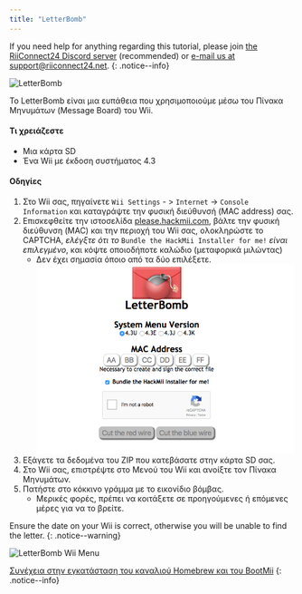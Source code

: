 ```yaml
---
title: "LetterBomb"
---
```


If you need help for anything regarding this tutorial, please join [the RiiConnect24 Discord server](https://discord.gg/rc24) (recommended) or [e-mail us at support@riiconnect24.net](mailto:support@riiconnect24.net).
{: .notice--info}

![LetterBomb](/images/letterbomb.png)

Το LetterBomb είναι μια ευπάθεια που χρησιμοποιούμε μέσω του Πίνακα Μηνυμάτων (Message Board) του Wii.

#### Τι χρειάζεστε
- Μια κάρτα SD
- Ένα Wii με έκδοση συστήματος 4.3

#### Οδηγίες


1. Στο Wii σας, πηγαίνετε `Wii Settings` - > `Internet` -> `Console Information` και καταγράψτε την φυσική διεύθυνσή (MAC address) σας.
2. Επισκεφθείτε την ιστοσελίδα [please.hackmii.com](https://please.hackmii.com), βάλτε την φυσική διεύθυνση (MAC) και την περιοχή του Wii σας, ολοκληρώστε το CAPTCHA, *ελέγξτε ότι το* `Bundle the HackMii Installer for me!` *είναι επιλεγμένο*, και κόψτε οποιοδήποτε καλώδιο (μεταφορικά μιλώντας)
   - Δεν έχει σημασία όποιο από τα δύο επιλέξετε. ![Οθόνη HackMii](/images/Wii/LetterBomb-PC.png)
3. Εξάγετε τα δεδομένα του ZIP που κατεβάσατε στην κάρτα SD σας.
4. Στο Wii σας, επιστρέψτε στο Μενού του Wii και ανοίξτε τον Πίνακα Μηνυμάτων.
5. Πατήστε στο κόκκινο γράμμα με το εικονίδιο βόμβας.
   - Μερικές φορές, πρέπει να κοιτάξετε σε προηγούμενες ή επόμενες μέρες για να το βρείτε.

Ensure the date on your Wii is correct, otherwise you will be unable to find the letter.
{: .notice--warning}


![LetterBomb Wii Menu](/images/Wii/LetterBomb-Wii.png)

[Συνέχεια στην εγκατάσταση του καναλιού Homebrew και του BootMii](hbc)
{: .notice--info}

